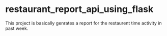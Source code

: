 # restaurant_report_api_using_flask
This project is basically genrates a report for the restaurent time activity in past week.
